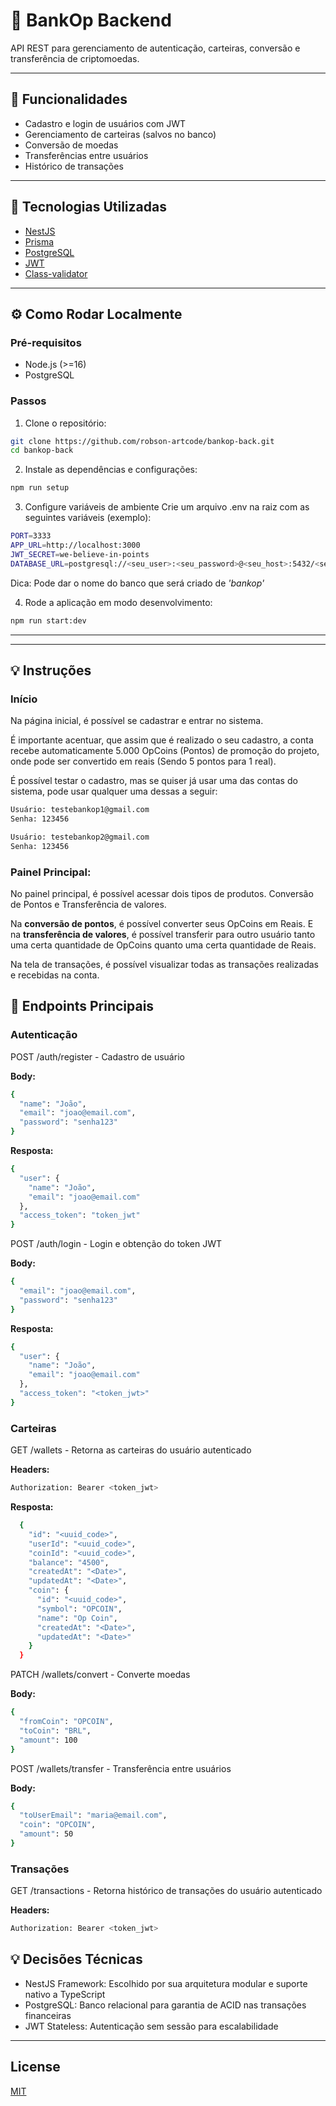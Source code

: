 # 🏦 BankOp Backend

API REST para gerenciamento de autenticação, carteiras, conversão e transferência de criptomoedas.

---

## 🚀 Funcionalidades

- Cadastro e login de usuários com JWT
- Gerenciamento de carteiras (salvos no banco)
- Conversão de moedas
- Transferências entre usuários
- Histórico de transações

---

## 🧰 Tecnologias Utilizadas

- [NestJS](https://nestjs.com/)
- [Prisma](https://prisma.io/)
- [PostgreSQL](https://www.postgresql.org/)
- [JWT](https://jwt.io/)
- [Class-validator](https://github.com/typestack/class-validator)

---

## ⚙️ Como Rodar Localmente

### Pré-requisitos

- Node.js (>=16)
- PostgreSQL

### Passos

1. Clone o repositório:
```bash
git clone https://github.com/robson-artcode/bankop-back.git
cd bankop-back
```

2. Instale as dependências e configurações:
```bash
npm run setup
```

3. Configure variáveis de ambiente
Crie um arquivo .env na raiz com as seguintes variáveis (exemplo):
```bash
PORT=3333
APP_URL=http://localhost:3000
JWT_SECRET=we-believe-in-points
DATABASE_URL=postgresql://<seu_user>:<seu_password>@<seu_host>:5432/<seu_banco>
```

Dica: Pode dar o nome do banco que será criado de *'bankop'*

4. Rode a aplicação em modo desenvolvimento:
```bash
npm run start:dev
```
---

---
## 💡 Instruções

### Início 

Na página inicial, é possível se cadastrar e entrar no sistema.

É importante acentuar, que assim que é realizado o seu cadastro, a conta recebe automaticamente 5.000 OpCoins (Pontos) de promoção do projeto, onde pode ser convertido em reais (Sendo 5 pontos para 1 real).

É possível testar o cadastro, mas se quiser já usar uma das contas do sistema, pode usar qualquer uma dessas a seguir: 

```bash
Usuário: testebankop1@gmail.com
Senha: 123456
```
```bash
Usuário: testebankop2@gmail.com
Senha: 123456
```

### Painel Principal:

No painel principal, é possível acessar dois tipos de produtos. Conversão de Pontos e Transferência de valores.

Na **conversão de pontos**, é possível converter seus OpCoins em Reais. E na **transferência de valores**, é possível transferir para outro usuário tanto uma certa quantidade de OpCoins quanto uma certa quantidade de Reais.

Na tela de transações, é possível visualizar todas as transações realizadas e recebidas na conta.

## 📄 Endpoints Principais

### Autenticação

POST /auth/register - Cadastro de usuário

**Body:**
```bash
{
  "name": "João",
  "email": "joao@email.com",
  "password": "senha123"
}
```

**Resposta:**
```bash
{
  "user": {
    "name": "João",
    "email": "joao@email.com"
  },
  "access_token": "token_jwt"
}
```
POST /auth/login - Login e obtenção do token JWT

**Body:**
```bash
{
  "email": "joao@email.com",
  "password": "senha123"
}
```

**Resposta:**
```bash
{
  "user": {
    "name": "João",
    "email": "joao@email.com"
  },
  "access_token": "<token_jwt>"
}
```

### Carteiras

GET /wallets - Retorna as carteiras do usuário autenticado

**Headers:**
```bash
Authorization: Bearer <token_jwt>
```

**Resposta:**
```bash
  {
    "id": "<uuid_code>",
    "userId": "<uuid_code>",
    "coinId": "<uuid_code>",
    "balance": "4500",
    "createdAt": "<Date>",
    "updatedAt": "<Date>",
    "coin": {
      "id": "<uuid_code>",
      "symbol": "OPCOIN",
      "name": "Op Coin",
      "createdAt": "<Date>",
      "updatedAt": "<Date>"
    }
  }
```

PATCH /wallets/convert - Converte moedas

**Body:**
```bash
{
  "fromCoin": "OPCOIN",
  "toCoin": "BRL",
  "amount": 100
}
```
POST /wallets/transfer - Transferência entre usuários

**Body:**
```bash
{
  "toUserEmail": "maria@email.com",
  "coin": "OPCOIN",
  "amount": 50
}
```

### Transações
GET /transactions - Retorna histórico de transações do usuário autenticado

**Headers:**
```bash
Authorization: Bearer <token_jwt>
```


## 💡 Decisões Técnicas

- NestJS Framework: Escolhido por sua arquitetura modular e suporte nativo a TypeScript
- PostgreSQL: Banco relacional para garantia de ACID nas transações financeiras
- JWT Stateless: Autenticação sem sessão para escalabilidade

---

## License

[MIT](https://choosealicense.com/licenses/mit/)